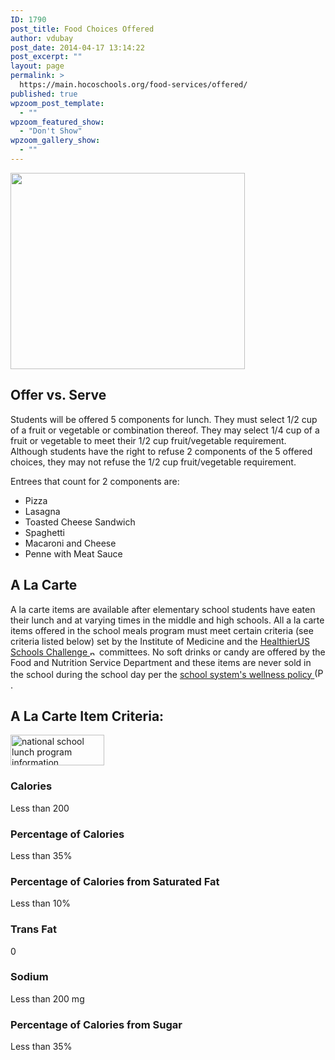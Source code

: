 ```yaml
---
ID: 1790
post_title: Food Choices Offered
author: vdubay
post_date: 2014-04-17 13:14:22
post_excerpt: ""
layout: page
permalink: >
  https://main.hocoschools.org/food-services/offered/
published: true
wpzoom_post_template:
  - ""
wpzoom_featured_show:
  - "Don't Show"
wpzoom_gallery_show:
  - ""
---
```

<img class="pict" src="/f/foodservice/web_offerchart.jpg" alt="" width="375" height="314" />

<h2>Offer vs. Serve</h2>

<p>Students will be offered 5 components for lunch. They must select  1/2 cup of a fruit or vegetable or combination thereof. They may select 1/4 cup of a fruit or vegetable to meet their 1/2 cup fruit/vegetable requirement. Although students have the right to refuse 2 components of the 5 offered choices, they may not refuse the  1/2 cup fruit/vegetable requirement.</p>

<p>Entrees that count for 2 components are:</p>
<ul>
  <li>Pizza</li>
  <li>Lasagna</li>
  <li>Toasted Cheese Sandwich</li>
  <li>Spaghetti</li>
  <li>Macaroni and Cheese</li>
  <li>Penne with Meat Sauce</li>
</ul>

<h2>A La Carte</h2>

<p>A la carte items are available after elementary school students have eaten their lunch and at varying times in the middle and high schools. All a la carte items offered in the school meals program must meet certain criteria (see criteria listed below) set by the Institute of Medicine and the <a href="http://www.letsmove.gov/join-healthierus-schools-challenge" target="_blank">HealthierUS Schools Challenge <img src="/f/images/new_webpage.gif" border="0" align="bottom" width="11" height="10" alt="new webpage"></a> committees. No soft  drinks or candy are  offered by the Food and Nutrition Service Department and these items are never sold in the school during the  school day per the <a href="/f/board/policies/9090.pdf">school system's wellness policy <img src="/f/images/bullet-pdf.gif" border="0" align="bottom" width="16" height="16" alt="(PDF)"></a>.</p>

<h2>A La Carte Item Criteria:</h2>

<a href="/program/"><img src="/f/foodservice/meals2.jpg" alt="national school lunch program information" width="150" height="49" /></a>

<h3>Calories</h3>
<p>Less than 200</p>

<h3>Percentage of Calories</h3>
<p>Less than 35%</p>

<h3>Percentage of Calories from Saturated Fat</h3>
<p>Less than 10%</p>

<h3>Trans Fat</h3>
<p>0</p>

<h3>Sodium</h3>
<p>Less than 200 mg</p>

<h3>Percentage of Calories from Sugar</h3>
<p>Less than 35%</p>